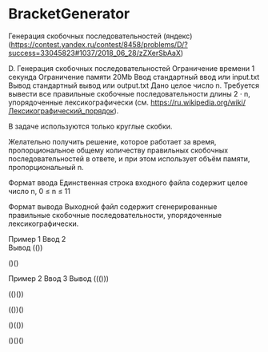 # BracketGenerator
Генерация скобочных последовательностей (яндекс)
(https://contest.yandex.ru/contest/8458/problems/D/?success=33045823#1037/2018_06_28/zZXerSbAaX)

D. Генерация скобочных последовательностей
Ограничение времени	1 секунда
Ограничение памяти	20Mb
Ввод	стандартный ввод или input.txt
Вывод	стандартный вывод или output.txt
Дано целое число n. Требуется вывести все правильные скобочные последовательности длины 2 ⋅ n, упорядоченные лексикографически (см. https://ru.wikipedia.org/wiki/Лексикографический_порядок).

В задаче используются только круглые скобки.

Желательно получить решение, которое работает за время, пропорциональное общему количеству правильных скобочных последовательностей в ответе, и при этом использует объём памяти, пропорциональный n.

Формат ввода
Единственная строка входного файла содержит целое число n, 0 ≤ n ≤ 11

Формат вывода
Выходной файл содержит сгенерированные правильные скобочные последовательности, упорядоченные лексикографически.

Пример 1
Ввод 2	
Вывод
(())

()()

Пример 2
Ввод 3
Вывод
((()))

(()())

(())()

()(())

()()()
